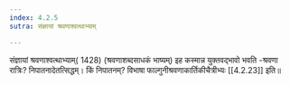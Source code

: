 ```yaml
---
index: 4.2.5
sutra: संज्ञायां श्रवणाश्वत्थाभ्याम्

---
```

 संज्ञायां श्रवणाश्वत्थाभ्याम्( 1428) (श्रवणाशब्दसाधकं भाष्यम्) इह कस्मान्न युक्तवद्भावो भवति -श्रवणा रात्रिः? निपातनादेतत्सिद्धम्। किं निपातनम्? विभाषा फाल्गुनीश्रवणाकार्तिकीचैत्रीभ्यः [[4.2.23]] इति॥ 
